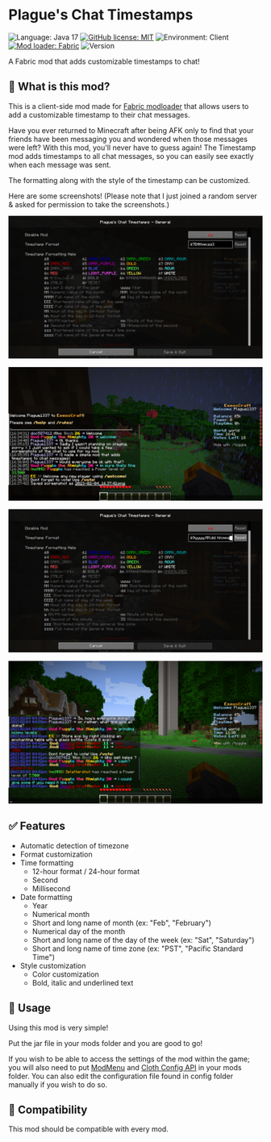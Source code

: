 # Plague's Chat Timestamps

<!-- modrinth_exclude.start -->
![Language: Java 17](https://img.shields.io/badge/Language-Java%2017-purple) <!-- modrinth_exclude.end -->
[![GitHub license: MIT](https://img.shields.io/badge/license-MIT%20License-green)](https://raw.githubusercontent.com/PlagueTR/ChatTimestamps/main/LICENSE)
![Environment: Client](https://img.shields.io/badge/environment-client-blue)
[![Mod loader: Fabric](https://img.shields.io/badge/modloader-Fabric-blue)][fabric] <!-- modrinth_exclude.start -->
![Version](https://img.shields.io/badge/version-1.0.0%2B1.19.x-blue)
<!-- modrinth_exclude.end -->

A Fabric mod that adds customizable timestamps to chat!

## 📖 What is this mod?

This is a client-side mod made for [Fabric modloader][fabric] that allows users to add a customizable timestamp to their chat messages.

Have you ever returned to Minecraft after being AFK only to find that your friends have been messaging you and wondered when those messages were left?
With this mod, you'll never have to guess again!
The Timestamp mod adds timestamps to all chat messages, so you can easily see exactly when each message was sent.

The formatting along with the style of the timestamp can be customized.

Here are some screenshots!
\(Please note that I just joined a random server & asked for permission to take the screenshots.\)

![default settings](images/settings-default.png)

![default timestamp](images/timestamp-default.png)

![modified settings](images/settings-modified.png)

![modified timestamp](images/timestamp-modified.png)

## ✅ Features

- Automatic detection of timezone
- Format customization
 - Time formatting
   - 12-hour format / 24-hour format
   - Second
   - Millisecond
 - Date formatting
   - Year
   - Numerical month
   - Short and long name of month \(ex: "Feb", "February"\)
   - Numerical day of the month
   - Short and long name of the day of the week \(ex: "Sat", "Saturday"\)
   - Short and long name of time zone \(ex: "PST", "Pacific Standard Time"\)
- Style customization
  - Color customization
  - Bold, italic and underlined text
  
## 📖 Usage

Using this mod is very simple!

Put the jar file in your mods folder and you are good to go!

If you wish to be able to access the settings of the mod within the game; you will also need to put [ModMenu] and [Cloth Config API] in your mods folder.
You can also edit the configuration file found in config folder manually if you wish to do so.

## 📖 Compatibility

This mod should be compatible with every mod.


[fabric]: https://fabricmc.net
[ModMenu]: https://modrinth.com/mod/modmenu "ModMenu Modrinth page"
[Cloth Config API]: https://modrinth.com/mod/cloth-config "Cloth Config API Modrinth page"
